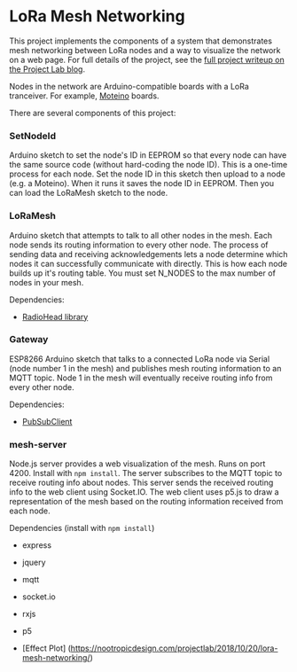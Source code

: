 # LoRa Mesh Networking

This project implements the components of a system that demonstrates mesh networking between LoRa nodes and a way to visualize the network on a web page. For full details of the project, see the [full project writeup on the Project Lab blog](https://nootropicdesign.com/projectlab/2018/10/20/lora-mesh-networking/).

Nodes in the network are Arduino-compatible boards with a LoRa tranceiver. For example, [Moteino](https://lowpowerlab.com/guide/moteino/lora-support/) boards.

There are several  components of this project:

### SetNodeId

Arduino sketch to set the node's ID in EEPROM so that every node can have the same source code (without hard-coding the node ID). This is a one-time process for each node. Set the node ID in this sketch then upload to a node (e.g. a Moteino). When it runs it saves the node ID in EEPROM. Then you can load the LoRaMesh sketch to the node.

### LoRaMesh

Arduino sketch that attempts to talk to all other nodes in the mesh. Each node sends its routing information to every other node. The process of sending data and receiving acknowledgements lets a node determine which nodes it can successfully communicate with directly. This is how each node builds up it's routing table. You must set N_NODES to the max number of nodes in your mesh.

Dependencies:

* [RadioHead library](http://www.airspayce.com/mikem/arduino/RadioHead/)


### Gateway

ESP8266 Arduino sketch that talks to a connected LoRa node via Serial (node number 1 in the mesh) and publishes mesh routing information to an MQTT topic. Node 1 in the mesh will eventually receive routing info from every other node.

Dependencies:

* [PubSubClient](https://github.com/knolleary/pubsubclient)


### mesh-server

Node.js server provides a web visualization of the mesh. Runs on port 4200. Install with `npm install`. The server subscribes to the MQTT topic to receive routing info about nodes. This server sends the received routing info to the web client using Socket.IO. The web client uses p5.js to draw a representation of the mesh based on the routing information received from each node.

Dependencies (install with `npm install`)

* express
* jquery
* mqtt
* socket.io
* rxjs
* p5

* [Effect Plot] (https://nootropicdesign.com/projectlab/2018/10/20/lora-mesh-networking/)
